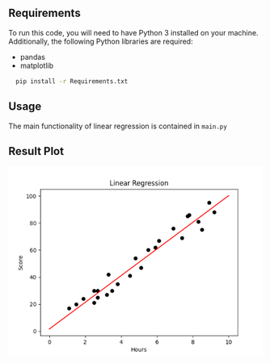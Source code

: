 
## Requirements

To run this code, you will need to have Python 3 installed on your machine. Additionally, the following Python libraries are required:
 - pandas
 - matplotlib

```bash
  pip install -r Requirements.txt
```

## Usage

The main functionality of linear regression is contained in `main.py`
    
## Result Plot

![Result plot](./plot.png)